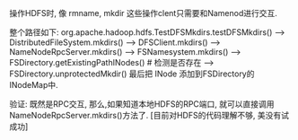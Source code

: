 操作HDFS时, 像 rmname, mkdir 这些操作clent只需要和Namenod进行交互.

整个路径如下:
org.apache.hadoop.hdfs.TestDFSMkdirs.testDFSMkdirs()
 --> DistributedFileSystem.mkdirs()
    --> DFSClient.mkdirs()
      --> NameNodeRpcServer.mkdirs()
         --> FSNamesystem.mkdirs()
            --> FSDirectory.getExistingPathINodes() # 检测是否存在
            --> FSDirectory.unprotectedMkdir()
最后把 INode 添加到FSDirectory的INodeMap中.

验证:
    既然是RPC交互, 那么,如果知道本地HDFS的RPC端口, 就可以直接调用NameNodeRpcServer.mkdirs()方法了.
    [目前对HDFS的代码理解不够, 美没有试成功]

